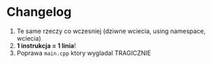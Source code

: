 # Changelog

1. Te same rzeczy co wczesniej (dziwne wciecia, using namespace, wciecia)
2. **1 instrukcja = 1 linia**!
3. Poprawa `main.cpp` ktory wygladal TRAGICZNIE
